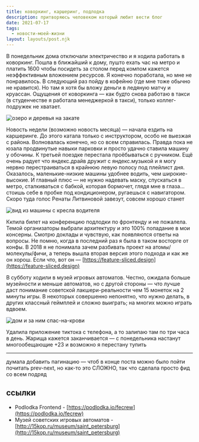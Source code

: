 ```yaml
---
title: коворкинг, каршеринг, подлодка
description: притворяюсь человеком который любит вести блог
date: 2021-07-17
tags:
  - новости-моей-жизни
layout: layouts/post.njk
---
```


В понедельник дома отключали электричество и я ходила работать в коворкинг. Пошла в ближайший к дому, пушто ехать час на метро и платить 1600 чтобы посидеть за столом перед компом кажется неэффективным вложением ресурсов. Я конечно поработала, но мне не понравилось. В следующий раз пойду в кофейню (где мне тоже обычно не нравится). Но там я хотя бы вложу деньги в ледяную матчу и круассан. Ощущения от коворкинга — как будто снова работаю в такси (в студенчестве я работала менеджеркой в такси), только коллег-подружек не хватает.

![озеро и деревья на закате](../../../img/2021/photo_2021-07-17_23-14-45.jpg)

Новость недели (возможно новость месяца) — начала ездить на каршеринге. До этого катала только с инструктором, особо не выезжая с района. Волновалась конечно, но со всем справилась. Правда пока не юзала продвинутые навыки парковки и просто удачно ставила машину у обочины. К третьей поездке перестала проёбываться с ручником. Ещё очень радует что яндекс.драйв дружит с яндекс.музыкой и я могу нервно перестраиваться в крайнюю левую полосу под плейлист дня.
Оказалось, маленькие-низкие машины удобнее водить, чем широкие-высокие. И главный плюс — не нужно надевать маску, спускаться в метро, сталкиваться с бабкой, которая бормочет, глядя мне в глаза... стоишь себе в пробке под кондиционером, ругаешься с навигатором. Скоро туда голос Ренаты Литвиновой завезут, совсем хорошо станет

![вид из машины с кресла водителя](../../../img/2021/photo_2021-07-17_23-14-48.jpg)

Ккпила билет на конференцию подлодки по фронтенду и не пожалела. Темой организаторы выбрали архитектуру и это 100% попадание в мои консерны. Смотрю доклады и чувствую, как появляются ответы на вопросы. Не помню, когда в последний раз я была в таком восторге от конфы. В 2018 я не понимала зачем разбивать проект на атомы/молекулы/фичи, а теперь вышла вторая версия этого подхода и как же он хорош. Если что, вот он — [https://feature-sliced.design](https://feature-sliced.design)

В субботу ходили в музей игровых автоматов. Честно, ожидала больше музейности и меньше автоматов, но с другой стороны — что лучше даст понимание советской лакшери-реальности чем 15 монеток на 2 минуты игры. В некоторых совершенно непонятно, что нужно делать, в других классный геймплей и сложно выиграть; на многих можно играть вдвоем.

![дом и за ним спас-на-крови](../../../img/2021/photo_2021-07-17_23-14-51.jpg)

Удалила приложение тиктока с телефона, а то залипаю там по три часа в день. Жарища кажется заканчивается — с понедельника настанут многообещающие +23 и возможно я перестану тупить

---

думала добавить пагинацию — чтоб в конце поста можно было пойти почитать prev-next, но как-то это СЛОЖНО, так что сделала просто фид со всем подряд

## ссылки

- Podlodka Frontend - [https://podlodka.io/fecrew](https://podlodka.io/fecrew)
- Музей советских игровых автоматов - [http://15kop.ru/museum/saint_petersburg](http://15kop.ru/museum/saint_petersburg)
